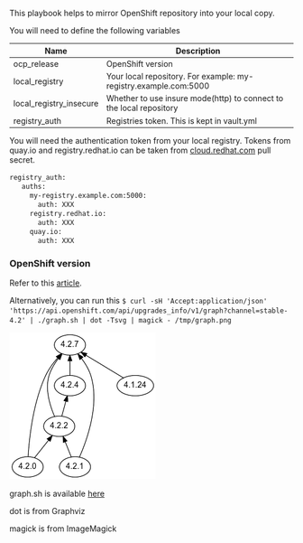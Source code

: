 

This playbook helps to mirror OpenShift repository into your local copy.

You will need to define the following variables

| Name | Description |
| -- | -- |
| ocp_release | OpenShift version | 
| local_registry |  Your local repository. For example: my-registry.example.com:5000 |local_repository | The local repository for the mirror | 
|local_registry_insecure | Whether to use insure mode(http) to connect to the local repository |
| registry_auth | Registries token. This is kept in vault.yml | 

You will need the authentication token from your local registry. Tokens from quay.io and registry.redhat.io can be taken from [cloud.redhat.com](https://cloud.redhat.com) pull secret. 

```
registry_auth:
   auths:
     my-registry.example.com:5000: 
       auth: XXX
     registry.redhat.io:
       auth: XXX
     quay.io:
       auth: XXX
```

### OpenShift version

Refer to this [article](https://access.redhat.com/solutions/4583231).

Alternatively, you can run this
`$ curl -sH 'Accept:application/json' 'https://api.openshift.com/api/upgrades_info/v1/graph?channel=stable-4.2' | ./graph.sh | dot -Tsvg | magick - /tmp/graph.png`

![graph](images/graph.png)

graph.sh is available [here](https://github.com/openshift/cincinnati/blob/master/hack/graph.sh)

dot is from Graphviz

magick is from ImageMagick
